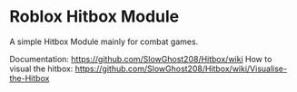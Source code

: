 # Roblox Hitbox Module
A simple Hitbox Module mainly for combat games.

Documentation: https://github.com/SlowGhost208/Hitbox/wiki
How to visual the hitbox: https://github.com/SlowGhost208/Hitbox/wiki/Visualise-the-Hitbox
